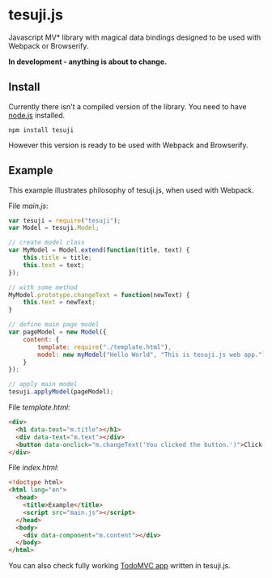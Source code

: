 # tesuji.js
Javascript MV* library with magical data bindings designed to be used with Webpack or Browserify.

**In development - anything is about to change.**

## Install

Currently there isn't a compiled version of the library. You need to have [node.js](https://nodejs.org/en/download/) installed.

```
npm install tesuji
```

However this version is ready to be used with Webpack and Browserify.

## Example

This example illustrates philosophy of tesuji.js, when used with Webpack. 

File *main.js*:

```javascript
var tesuji = require("tesuji");
var Model = tesuji.Model;

// create model class
var MyModel = Model.extend(function(title, text) {
	this.title = title;
	this.text = text;
});

// with some method
MyModel.prototype.changeText = function(newText) {
	this.text = newText;
}

// define main page model
var pageModel = new Model({
	content: {
		template: require("./template.html"),
		model: new myModel("Hello World", "This is tesuji.js web app.")
	}
});

// apply main model
tesuji.applyModel(pageModel);
```

File *template.html*:

```html
<div>
  <h1 data-text="m.title"></h1>
  <div data-text="m.text"></div>
  <button data-onclick="m.changeText('You clicked the button.')">Click me!</button>
</div>
```

File *index.html*:

```html
<!doctype html>
<html lang="en">
  <head>
    <title>Example</title>
	<script src="main.js"></script>
  </head>
  <body>
    <div data-component="m.content"></div>
  </body>
</html>
```

You can also check fully working [TodoMVC app](https://github.com/waltheri/tesuji-todomvc) written in tesuji.js.